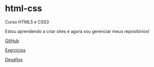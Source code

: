 # html-css
 Curso HTML5 e CSS3

Estou aprendendo a criar sites e agora vou gerenciar meus repositórios!

<a href="https://github.com/lucasdorice">GitHub</a>

<a href="https://lucasdorice.github.io/html-css/exercicios/ex001/index.html">Exercícios</a>

<a href="https://lucasdorice.github.io/html-css/desafios/d010/android.html#">Desafios</a>